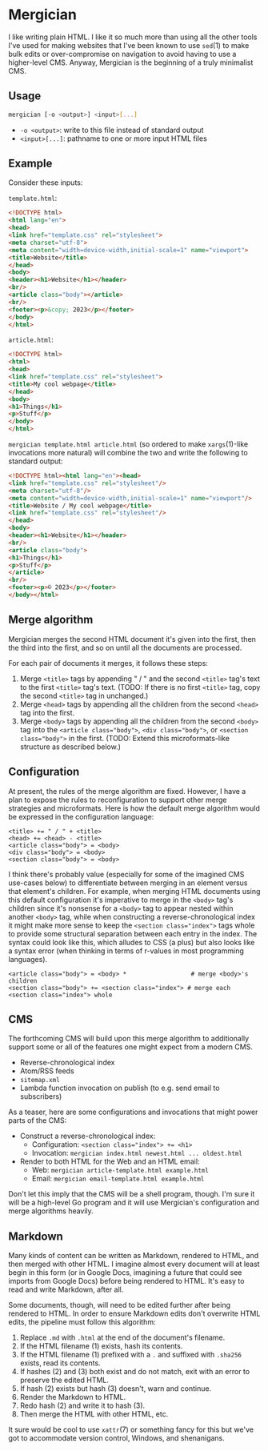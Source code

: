 Mergician
=========

I like writing plain HTML. I like it so much more than using all the other tools I've used for making websites that I've been known to use `sed`(1) to make bulk edits or over-compromise on navigation to avoid having to use a higher-level CMS. Anyway, Mergician is the beginning of a truly minimalist CMS.

Usage
-----

```sh
mergician [-o <output>] <input>[...]
```

* `-o <output>`: write to this file instead of standard output
* `<input>[...]`:  pathname to one or more input HTML files

Example
-------

Consider these inputs:

`template.html`:

```html
<!DOCTYPE html>
<html lang="en">
<head>
<link href="template.css" rel="stylesheet">
<meta charset="utf-8">
<meta content="width=device-width,initial-scale=1" name="viewport">
<title>Website</title>
</head>
<body>
<header><h1>Website</h1></header>
<br/>
<article class="body"></article>
<br/>
<footer><p>&copy; 2023</p></footer>
</body>
</html>
```

`article.html`:

```html
<!DOCTYPE html>
<html>
<head>
<link href="template.css" rel="stylesheet">
<title>My cool webpage</title>
</head>
<body>
<h1>Things</h1>
<p>Stuff</p>
</body>
</html>
```

`mergician template.html article.html` (so ordered to make `xargs`(1)-like invocations more natural) will combine the two and write the following to standard output:

```html
<!DOCTYPE html><html lang="en"><head>
<link href="template.css" rel="stylesheet"/>
<meta charset="utf-8"/>
<meta content="width=device-width,initial-scale=1" name="viewport"/>
<title>Website / My cool webpage</title>
<link href="template.css" rel="stylesheet"/>
</head>
<body>
<header><h1>Website</h1></header>
<br/>
<article class="body">
<h1>Things</h1>
<p>Stuff</p>
</article>
<br/>
<footer><p>© 2023</p></footer>
</body></html>
```

Merge algorithm
---------------

Mergician merges the second HTML document it's given into the first, then the third into the first, and so on until all the documents are processed.

For each pair of documents it merges, it follows these steps:

1. Merge `<title>` tags by appending " / " and the second `<title>` tag's text to the first `<title>` tag's text. (TODO: If there is no first `<title>` tag, copy the second `<title>` tag in unchanged.)
2. Merge `<head>` tags by appending all the children from the second `<head>` tag into the first.
3. Merge `<body>` tags by appending all the children from the second `<body>` tag into the `<article class="body">`, `<div class="body">`, or `<section class="body">` in the first. (TODO: Extend this microformats-like structure as described below.)

Configuration
-------------

At present, the rules of the merge algorithm are fixed. However, I have a plan to expose the rules to reconfiguration to support other merge strategies and microformats. Here is how the default merge algorithm would be expressed in the configuration language:

```
<title> += " / " + <title>
<head> += <head> - <title>
<article class="body"> = <body>
<div class="body"> = <body>
<section class="body"> = <body>
```

I think there's probably value (especially for some of the imagined CMS use-cases below) to differentiate between merging in an element versus that element's children. For example, when merging HTML documents using this default configuration it's imperative to merge in the `<body>` tag's children since it's nonsense for a `<body>` tag to appear nested within another `<body>` tag, while when constructing a reverse-chronological index it might make more sense to keep the `<section class="index">` tags whole to provide some structural separation between each entry in the index. The syntax could look like this, which alludes to CSS (a plus) but also looks like a syntax error (when thinking in terms of r-values in most programming languages).

```
<article class="body"> = <body> *                  # merge <body>'s children
<section class="body"> += <section class="index"> # merge each <section class="index"> whole
```

CMS
---

The forthcoming CMS will build upon this merge algorithm to additionally support some or all of the features one might expect from a modern CMS.

* Reverse-chronological index
* Atom/RSS feeds
* `sitemap.xml`
* Lambda function invocation on publish (to e.g. send email to subscribers)

As a teaser, here are some configurations and invocations that might power parts of the CMS:

* Construct a reverse-chronological index:
    * Configuration: `<section class="index"> += <h1>`
    * Invocation: `mergician index.html newest.html ... oldest.html`
* Render to both HTML for the Web and an HTML email:
    * Web: `mergician article-template.html example.html`
    * Email: `mergician email-template.html example.html`

Don't let this imply that the CMS will be a shell program, though. I'm sure it will be a high-level Go program and it will use Mergician's configuration and merge algorithms heavily.

Markdown
--------

Many kinds of content can be written as Markdown, rendered to HTML, and then merged with other HTML. I imagine almost every document will at least begin in this form (or in Google Docs, imagining a future that could see imports from Google Docs) before being rendered to HTML. It's easy to read and write Markdown, after all.

Some documents, though, will need to be edited further after being rendered to HTML. In order to ensure Markdown edits don't overwrite HTML edits, the pipeline must follow this algorithm:

1. Replace `.md` with `.html` at the end of the document's filename.
2. If the HTML filename (1) exists, hash its contents.
3. If the HTML filename (1) prefixed with a `.` and suffixed with `.sha256` exists, read its contents.
4. If hashes (2) and (3) both exist and do not match, exit with an error to preserve the edited HTML.
5. If hash (2) exists but hash (3) doesn't, warn and continue.
6. Render the Markdown to HTML.
7. Redo hash (2) and write it to hash (3).
8. Then merge the HTML with other HTML, etc.

It sure would be cool to use `xattr`(7) or something fancy for this but we've got to accommodate version control, Windows, and shenanigans.
